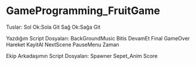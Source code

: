 # GameProgramming_FruitGame

Tuslar:
Sol Ok:Sola Git
Sağ Ok:Sağa Git

Yazdığım Script Dosyaları:
BackGroundMusic
Bitis
DevamEt
Final
GameOver
Hareket
KayitAl
NextScene
PauseMenu
Zaman

Ekip Arkadaşımın Script Dosyaları:
Spawner
Sepet_Anim
Score
